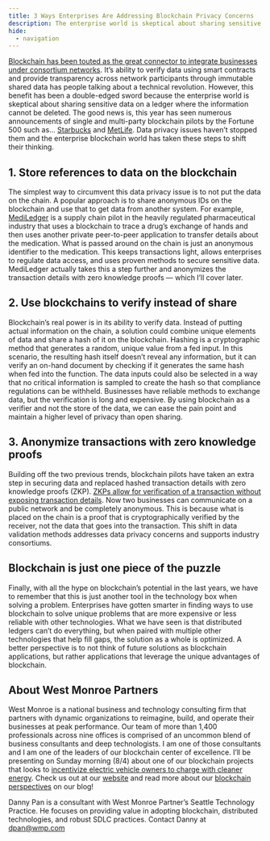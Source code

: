 ```yaml
---
title: 3 Ways Enterprises Are Addressing Blockchain Privacy Concerns
description: The enterprise world is skeptical about sharing sensitive data on a ledger where the information cannot be deleted, but steps are being taken that will shift their thinking.
hide:
  - navigation
---
```


[Blockchain has been touted as the great connector to integrate businesses under consortium networks](https://www.forbes.com/sites/andrewarnold/2019/02/21/why-2019-may-become-the-year-of-enterprise-blockchain/#66c9e516427e). It’s ability to verify data using smart contracts and provide transparency across network participants through immutable shared data has people talking about a technical revolution. However, this benefit has been a double-edged sword because the enterprise world is skeptical about sharing sensitive data on a ledger where the information cannot be deleted. The good news is, this year has seen numerous announcements of single and multi-party blockchain pilots by the Fortune 500 such as… [Starbucks](https://news.microsoft.com/transform/starbucks-turns-to-technology-to-brew-up-a-more-personal-connection-with-its-customers/) and [MetLife](https://www.forbes.com/sites/stevenehrlich/2019/06/19/metlife-plans-to-disrupt-2-7-trillion-life-insurance-industry-using-ethereum-blockchain/#3e9a87277022). Data privacy issues haven’t stopped them and the enterprise blockchain world has taken these steps to shift their thinking.

## 1. Store references to data on the blockchain
The simplest way to circumvent this data privacy issue is to not put the data on the chain. A popular approach is to share anonymous IDs on the blockchain and use that to get data from another system. For example, [MediLedger](https://www.mediledger.com/) is a supply chain pilot in the heavily regulated pharmaceutical industry that uses a blockchain to trace a drug’s exchange of hands and then uses another private peer-to-peer application to transfer details about the medication. What is passed around on the chain is just an anonymous identifier to the medication. This keeps transactions light, allows enterprises to regulate data access, and uses proven methods to secure sensitive data. MediLedger actually takes this a step further and anonymizes the transaction details with zero knowledge proofs — which I’ll cover later.

## 2. Use blockchains to verify instead of share
Blockchain’s real power is in its ability to verify data. Instead of putting actual information on the chain, a solution could combine unique elements of data and share a hash of it on the blockchain. Hashing is a cryptographic method that generates a random, unique value from a fed input. In this scenario, the resulting hash itself doesn’t reveal any information, but it can verify an on-hand document by checking if it generates the same hash when fed into the function. The data inputs could also be selected in a way that no critical information is sampled to create the hash so that compliance regulations can be withheld. Businesses have reliable methods to exchange data, but the verification is long and expensive. By using blockchain as a verifier and not the store of the data, we can ease the pain point and maintain a higher level of privacy than open sharing.

## 3. Anonymize transactions with zero knowledge proofs
Building off the two previous trends, blockchain pilots have taken an extra step in securing data and replaced hashed transaction details with zero knowledge proofs (ZKP). [ZKPs allow for verification of a transaction without exposing transaction details](https://hackernoon.com/wtf-is-zero-knowledge-proof-be5b49735f27). Now two businesses can communicate on a public network and be completely anonymous. This is because what is placed on the chain is a proof that is cryptographically verified by the receiver, not the data that goes into the transaction. This shift in data validation methods addresses data privacy concerns and supports industry consortiums.

## Blockchain is just one piece of the puzzle

Finally, with all the hype on blockchain’s potential in the last years, we have to remember that this is just another tool in the technology box when solving a problem. Enterprises have gotten smarter in finding ways to use blockchain to solve unique problems that are more expensive or less reliable with other technologies. What we have seen is that distributed ledgers can’t do everything, but when paired with multiple other technologies that help fill gaps, the solution as a whole is optimized. A better perspective is to not think of future solutions as blockchain applications, but rather applications that leverage the unique advantages of blockchain.

## About West Monroe Partners

West Monroe is a national business and technology consulting firm that partners with dynamic organizations to reimagine, build, and operate their businesses at peak performance. Our team of more than 1,400 professionals across nine offices is comprised of an uncommon blend of business consultants and deep technologists. I am one of those consultants and I am one of the leaders of our blockchain center of excellence. I’ll be presenting on Sunday morning (8/4) about one of our blockchain projects that looks to [incentivize electric vehicle owners to charge with cleaner energy](https://trufflecon2019.sched.com/event/RHIR/driving-renewable-energy-usage-with-blockchain-and-electric-vehicles). Check us out at our [website](https://www.westmonroepartners.com/) and read more about our [blockchain perspectives](https://blog.westmonroepartners.com/?s=blockchain) on our blog!

Danny Pan is a consultant with West Monroe Partner’s Seattle Technology Practice. He focuses on providing value in adopting blockchain, distributed technologies, and robust SDLC practices. Contact Danny at [dpan@wmp.com](mailto:dpan@wmp.com)
